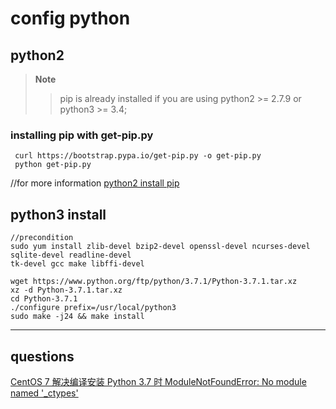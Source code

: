 # config python

## python2 

> __Note__
>> pip is already installed if you are using  python2 >= 2.7.9 or python3 >= 3.4;

### installing pip with get-pip.py

```
 curl https://bootstrap.pypa.io/get-pip.py -o get-pip.py
 python get-pip.py

```
 //for more information 
 [python2 install pip](https://pip.pypa.io/en/stable/installing/)


## python3 install 

```
//precondition
sudo yum install zlib-devel bzip2-devel openssl-devel ncurses-devel sqlite-devel readline-devel
tk-devel gcc make libffi-devel

wget https://www.python.org/ftp/python/3.7.1/Python-3.7.1.tar.xz
xz -d Python-3.7.1.tar.xz 
cd Python-3.7.1
./configure prefix=/usr/local/python3
sudo make -j24 && make install 
```

--------------------
## questions

[CentOS 7 解决编译安装 Python 3.7 时 ModuleNotFoundError: No module named '_ctypes'](https://www.yuzhi100.com/article/centos-7-python37-no-module-named-ctypes)


 

